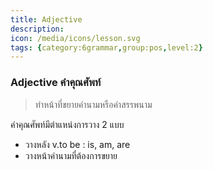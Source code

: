 ```yaml
---
title: Adjective
description: 
icon: /media/icons/lesson.svg
tags: {category:6grammar,group:pos,level:2}
---
```


### Adjective คำคุณศัพท์ 
> ทำหน้าที่ขยายคำนามหรือคำสรรพนาม

คำคุณศัพท์มีตำแหน่งการวาง 2 แบบ 
* วางหลัง v.to be : is, am, are
* วางหน้าคำนามที่ต้องการขยาย 
